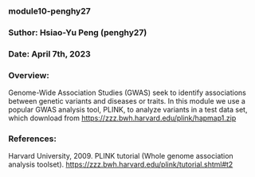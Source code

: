 ### module10-penghy27
### Suthor: Hsiao-Yu Peng (penghy27)
### Date: April 7th, 2023
### Overview:
Genome-Wide Association Studies (GWAS) seek to identify associations between genetic variants and diseases or traits. 
In this module we use a popular GWAS analysis tool, PLINK, to analyze variants in a test data set, which download from https://zzz.bwh.harvard.edu/plink/hapmap1.zip

### References:
Harvard University, 2009. PLINK tutorial (Whole genome association analysis toolset). https://zzz.bwh.harvard.edu/plink/tutorial.shtml#t2
